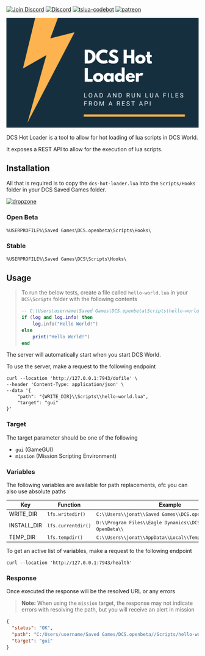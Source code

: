 [![Join Discord](https://img.shields.io/badge/Join-blue?logo=discord&label=Discord)](https://discord.gg/bT7BEHn5RD) 
[![Discord](https://img.shields.io/discord/738118932937834566?logo=discord&label=Discord)](https://discord.com/channels/738118932937834566/1178991295260278785) 
[![tslua-codebot](https://img.shields.io/badge/CodeBot-tslua%20dcs-blue?logo=openai)](https://chat.openai.com/g/g-6643nUbup-tslua-dcs-codebot)
[![patreon](https://img.shields.io/badge/Patreon-flyingdice-red?logo=patreon)](https://patreon.com/flyingdice)

![logo](index.png)

DCS Hot Loader is a tool to allow for hot loading of lua scripts in DCS World.

It exposes a REST API to allow for the execution of lua scripts.

## Installation

All that is required is to copy the `dcs-hot-loader.lua` into the `Scripts/Hooks` folder in your DCS Saved Games folder.

[![dropzone](https://dcs-dropzone.app/download.svg)](https://dcs-dropzone.app/#/hot-loader)

### Open Beta

```
%USERPROFILE%\Saved Games\DCS.openbeta\Scripts\Hooks\
```

### Stable

```
%USERPROFILE%\Saved Games\DCS\Scripts\Hooks\
```

## Usage

> To run the below tests, create a file called `hello-world.lua` in your `DCS\Scripts` folder with the following contents
> 
> ```lua
> -- C:\Users\username\Saved Games\DCS.openbeta\Scripts\hello-world.lua
> if (log and log.info) then
>     log.info("Hello World!")
> else
>     print("Hello World!")
> end
> ```

The server will automatically start when you start DCS World.

To use the server, make a request to the following endpoint

```shell
curl --location 'http://127.0.0.1:7943/dofile' \
--header 'Content-Type: application/json' \
--data '{
    "path": "{WRITE_DIR}\\Scripts\\hello-world.lua",
    "target": "gui"
}'
```

### Target

The target parameter should be one of the following

- `gui` (GameGUI)
- `mission` (Mission Scripting Environment)

### Variables

The following variables are available for path replacements, ofc you can also use absolute paths

| Key         | Function           | Example                                                   |
| ----------- | ------------------ | --------------------------------------------------------- |
| WRITE_DIR   | `lfs.writedir()`   | `C:\\Users\\jonat\\Saved Games\\DCS.openbeta\\`           |
| INSTALL_DIR | `lfs.currentdir()` | `D:\\Program Files\\Eagle Dynamics\\DCS World OpenBeta\\` |
| TEMP_DIR    | `lfs.tempdir()`    | `C:\\Users\\jonat\\AppData\\Local\\Temp\\DCS.openbeta\\`  |

To get an active list of variables, make a request to the following endpoint

```shell
curl --location 'http://127.0.0.1:7943/health'
```

### Response

Once executed the response will be the resolved URL or any errors

> **Note:** When using the `mission` target, the response may not indicate errors with resolving the path, but you will receive an alert in mission

```json
{
  "status": "OK",
  "path": "C:/Users/username/Saved Games/DCS.openbeta//Scripts/hello-world.lua",
  "target": "gui"
}
```
